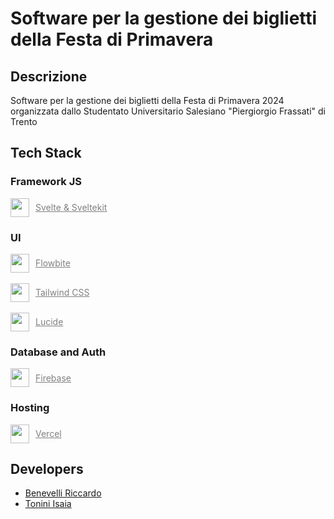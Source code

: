 # Software per la gestione dei biglietti della Festa di Primavera

## Descrizione
Software per la gestione dei biglietti della Festa di Primavera 2024 organizzata dallo Studentato Universitario Salesiano "Piergiorgio Frassati" di Trento

## Tech Stack
### Framework JS
<a href="https://kit.svelte.dev/" style="display:flex; align-items:center; gap:10px; color:gray;"><img src="https://github.com/marwin1991/profile-technology-icons/assets/136815194/e56b5093-2f58-40cc-b194-5bdde41077b5" width="30"/>Svelte & Sveltekit</a>


### UI
<a href="https://flowbite-svelte.com/" style="display:flex; align-items:center; gap:10px; color:gray;"><img src="https://flowbite-svelte.com/images/flowbite-svelte-icon-logo.svg" width="30"/>Flowbite</a><br/>
<a href="https://tailwindcss.com/" style="display:flex; align-items:center; gap:10px; color:gray;"><img src="https://user-images.githubusercontent.com/25181517/202896760-337261ed-ee92-4979-84c4-d4b829c7355d.png" width="30"/>Tailwind CSS</a><br/>
<a href="https://lucide.dev/" style="display:flex; align-items:center; gap:10px; color:gray;"><img src="https://lucide.dev/logo.light.svg" width="30"/>Lucide</a>

### Database and Auth
<a href="https://firebase.google.com/" style="display:flex; align-items:center; gap:10px; color:gray;"><img src="https://user-images.githubusercontent.com/25181517/189716855-2c69ca7a-5149-4647-936d-780610911353.png" width="30"/>Firebase</a>
### Hosting
<a href="https://vercel.com/" style="display:flex; align-items:center; gap:10px; color:gray;"><img src="https://assets.vercel.com/image/upload/front/favicon/vercel/180x180.png" width="30"/>Vercel</a>

## Developers
- [Benevelli Riccardo](https://github.com/RickyBenevelli)
- [Tonini Isaia](https://github.com/Isax03)